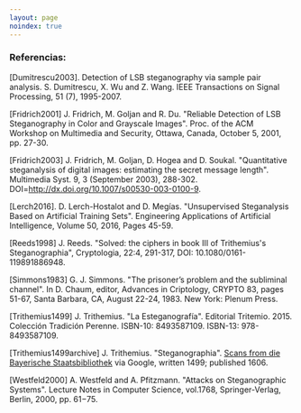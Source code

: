 ```yaml
---
layout: page
noindex: true
---
```

### Referencias: 

[Dumitrescu2003]. Detection of LSB steganography via sample pair analysis. S. Dumitrescu, X. Wu and Z. Wang. IEEE Transactions on Signal Processing, 51 (7), 1995-2007.

[Fridrich2001] J. Fridrich, M. Goljan and R. Du. "Reliable Detection of LSB Steganography in Color and Grayscale Images". Proc. of the ACM Workshop on Multimedia and Security, Ottawa, Canada, October 5, 2001, pp. 27-30. 

[Fridrich2003] J. Fridrich, M. Goljan, D. Hogea and D. Soukal. "Quantitative steganalysis of digital images: estimating the secret message length". Multimedia Syst. 9, 3 (September 2003), 288-302. DOI=http://dx.doi.org/10.1007/s00530-003-0100-9.

[Lerch2016]. D. Lerch-Hostalot and D. Megías. "Unsupervised Steganalysis Based on Artificial Training Sets". Engineering Applications of Artificial Intelligence, Volume 50, 2016, Pages 45-59.

[Reeds1998] J. Reeds. "Solved: the ciphers in book III of Trithemius's Steganographia", Cryptologia, 22:4, 291-317, DOI: 10.1080/0161-119891886948.

[Simmons1983] G. J. Simmons. "The prisoner’s problem and the subliminal channel". In D. Chaum, editor, Advances in Criptology, CRYPTO 83, pages 51-67, Santa Barbara, CA, August 22-24, 1983. New York: Plenum Press.

[Trithemius1499] J. Trithemius. "La Esteganografía". Editorial Tritemio. 2015. Colección Tradición Perenne. ISBN-10: 8493587109. ISBN-13: 978-8493587109.

[Trithemius1499archive] J. Trithemius. "Steganographia". [Scans from die Bayerische Staatsbibliothek](http://archive.org/details/SteganographiaBSB1608) via Google, written 1499; published 1606.

[Westfeld2000] A. Westfeld and A. Pfitzmann. "Attacks on Steganographic Systems". Lecture Notes in Computer Science, vol.1768, Springer-Verlag, Berlin, 2000, pp. 61−75. 


